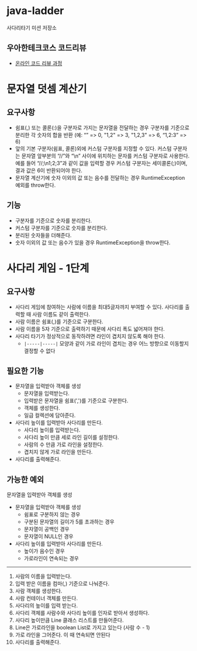 # java-ladder
사다리타기 미션 저장소

## 우아한테크코스 코드리뷰
* [온라인 코드 리뷰 과정](https://github.com/woowacourse/woowacourse-docs/blob/master/maincourse/README.md)

# 문자열 덧셈 계산기

## 요구사항

- 쉼표(,) 또는 콜론(:)을 구분자로 가지는 문자열을 전달하는 경우 구분자를 기준으로 분리한 각 숫자의 합을 반환 (예: “” => 0, "1,2" => 3, "1,2,3" => 6, “1,2:3” => 6)
- 앞의 기본 구분자(쉼표, 콜론)외에 커스텀 구분자를 지정할 수 있다. 커스텀 구분자는 문자열 앞부분의 “//”와 “\n” 사이에 위치하는 문자를 커스텀 구분자로 사용한다. 예를 들어 “//;\n1;2;3”과 같이 값을 입력할 경우 커스텀 구분자는 세미콜론(;)이며, 결과 값은 6이 반환되어야 한다.
- 문자열 계산기에 숫자 이외의 값 또는 음수를 전달하는 경우 RuntimeException 예외를 throw한다.

## 기능

- 구분자를 기준으로 숫자를 분리한다.
- 커스텀 구분자를 기준으로 숫자를 분리한다.
- 분리된 숫자들을 더해준다.
- 숫자 이외의 값 또는 음수가 있을 경우 RuntimeException을 throw한다.

# 사다리 게임 - 1단계

## 요구사항

- 사다리 게임에 참여하는 사람에 이름을 최대5글자까지 부여할 수 있다. 사다리를 출력할 때 사람 이름도 같이 출력한다.
- 사람 이름은 쉼표(,)를 기준으로 구분한다.
- 사람 이름을 5자 기준으로 출력하기 때문에 사다리 폭도 넓어져야 한다.
- 사다리 타기가 정상적으로 동작하려면 라인이 겹치지 않도록 해야 한다.
  - `|-----|-----|` 모양과 같이 가로 라인이 겹치는 경우 어느 방향으로 이동할지 결정할 수 없다

## 필요한 기능

- 문자열을 입력받아 객체를 생성
  - 문자열을 입력받는다.
  - 입력받은 문자열을 쉼표(',')를 기준으로 구분한다.
  - 객체를 생성한다.
  - 일급 컬렉션에 담아준다.
- 사다리 높이를 입력받아 사다리를 만든다.
  - 사다리 높이를 입력받는다.
  - 사다리 높이 만큼 세로 라인 길이를 설정한다.
  - 사람의 수 만큼 가로 라인을 설정한다.
  - 겹치지 않게 가로 라인을 만든다.
- 사다리를 출력해준다.

## 가능한 예외

문자열을 입력받아 객체를 생성

- 문자열을 입력받아 객체를 생성
  - 쉼표로 구분하지 않는 경우
  - 구분된 문자열의 길이가 5를 초과하는 경우
  - 문자열이 공백인 경우
  - 문자열이 NULL인 경우
- 사다리 높이를 입력받아 사다리를 만든다.
  - 높이가 음수인 경우
  - 가로라인이 연속되는 경우


-----------------------------------------------

1. 사람의 이름을 입력받는다.
2. 입력 받은 이름을 컴마(,) 기준으로 나눠준다.
3. 사람 객체를 생성한다.
4. 사람 컨테이너 객체를 만든다. 
5. 사다리의 높이를 입력 받는다.
6. 사다리 객체를 사람수와 사다리 높이를 인자로 받아서 생성하다.
7. 사다리 높이만큼 Line 클래스 리스트를 만들어준다.
  1. Line은 가로라인을 boolean List로 가지고 있는다 (사람 수 - 1)
  2. 가로 라인을 그어준다. 이 때 연속되면 안된다
8. 사다리를 출력해준다.
